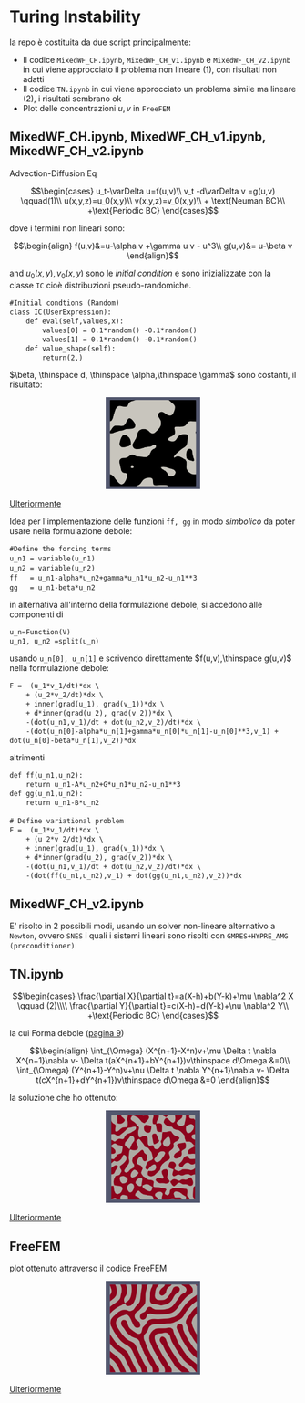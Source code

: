 # Turing Instability
la repo è costituita da due script principalmente:
+ Il codice ```MixedWF_CH.ipynb```, ```MixedWF_CH_v1.ipynb``` e ```MixedWF_CH_v2.ipynb``` in cui viene approcciato il problema non lineare $(1)$, con risultati non adatti
+ Il codice  ```TN.ipynb``` in cui viene approcciato un problema simile ma lineare $(2)$, i risultati sembrano ok
+ Plot delle concentrazioni $u,v$ in ```FreeFEM```
## MixedWF_CH.ipynb, MixedWF_CH_v1.ipynb, MixedWF_CH_v2.ipynb
Advection-Diffusion Eq

$$\begin{cases} u_t-\varDelta u=f(u,v)\\ 
              v_t -d\varDelta v =g(u,v) \qquad(1)\\ 
              u(x,y,z)=u_0(x,y)\\ 
              v(x,y,z)=v_0(x,y)\\ 
              + \text{Neuman BC}\\
              +\text{Periodic BC} 
\end{cases}$$

dove i termini non lineari sono:

$$\begin{align}
              f(u,v)&=u-\alpha v +\gamma u v - u^3\\ 
              g(u,v)&= u-\beta v
\end{align}$$

and
$u_0(x,y),v_0(x,y)$ sono le _initial condition_ e sono inizializzate con la classe ```IC``` cioè distribuzioni pseudo-randomiche. 

```
#Initial condtions (Random)
class IC(UserExpression):
    def eval(self,values,x):
        values[0] = 0.1*random() -0.1*random()
        values[1] = 0.1*random() -0.1*random()
    def value_shape(self):
        return(2,)
```

$\beta, \thinspace d, \thinspace \alpha,\thinspace \gamma$ sono costanti, il risultato:

<p align="center" width="100%">
    <img width="33%" src="media/image_.png">
</p>

[Ulteriormente](media/Current_Solution.mp4)

Idea per l'implementazione delle funzioni ```ff, gg```  in modo <i>simbolico</i> da poter usare nella formulazione debole:

```markdown
#Define the forcing terms
u_n1 = variable(u_n1)
u_n2 = variable(u_n2)
ff   = u_n1-alpha*u_n2+gamma*u_n1*u_n2-u_n1**3
gg   = u_n1-beta*u_n2
```
in alternativa all'interno della formulazione debole, si accedono alle componenti di 
```
u_n=Function(V)
u_n1, u_n2 =split(u_n)
``` 
usando ```u_n[0], u_n[1]``` e scrivendo direttamente $f(u,v),\thinspace g(u,v)$ nella formulazione debole:
```
F =  (u_1*v_1/dt)*dx \
    + (u_2*v_2/dt)*dx \
    + inner(grad(u_1), grad(v_1))*dx \
    + d*inner(grad(u_2), grad(v_2))*dx \
    -(dot(u_n1,v_1)/dt + dot(u_n2,v_2)/dt)*dx \
    -(dot(u_n[0]-alpha*u_n[1]+gamma*u_n[0]*u_n[1]-u_n[0]**3,v_1) + dot(u_n[0]-beta*u_n[1],v_2))*dx 
```
altrimenti
```
def ff(u_n1,u_n2):
    return u_n1-A*u_n2+G*u_n1*u_n2-u_n1**3
def gg(u_n1,u_n2):
    return u_n1-B*u_n2

# Define variational problem
F =  (u_1*v_1/dt)*dx \
    + (u_2*v_2/dt)*dx \
    + inner(grad(u_1), grad(v_1))*dx \
    + d*inner(grad(u_2), grad(v_2))*dx \
    -(dot(u_n1,v_1)/dt + dot(u_n2,v_2)/dt)*dx \
    -(dot(ff(u_n1,u_n2),v_1) + dot(gg(u_n1,u_n2),v_2))*dx 
```
## MixedWF_CH_v2.ipynb
E' risolto in 2 possibili modi, usando un solver non-lineare alternativo a ```Newton```, ovvero ```SNES``` i quali i sistemi lineari sono risolti con ```GMRES+HYPRE_AMG (preconditioner)``` 
## TN.ipynb
$$\begin{cases}
\frac{\partial X}{\partial t}=a(X-h)+b(Y-k)+\mu \nabla^2 X \qquad (2)\\\\
\frac{\partial Y}{\partial t}=c(X-h)+d(Y-k)+\nu \nabla^2 Y\\
+\text{Periodic BC}
\end{cases}$$

la cui Forma debole ([pagina 9](https://www.diva-portal.org/smash/get/diva2:1780187/FULLTEXT01.pdf))
```math
\begin{align}
\int_{\Omega} (X^{n+1}-X^n)v+\mu \Delta t \nabla X^{n+1}\nabla v- \Delta t(aX^{n+1}+bY^{n+1})v\thinspace d\Omega &=0\\
\int_{\Omega} (Y^{n+1}-Y^n)v+\nu \Delta t \nabla Y^{n+1}\nabla v- \Delta t(cX^{n+1}+dY^{n+1})v\thinspace d\Omega &=0
\end{align}
```

la soluzione che ho ottenuto:
<p align="center" width="100%">
    <img width="33%" src="media/TN.png">
</p>

[Ulteriormente](media/TN.mp4)

## FreeFEM
plot ottenuto attraverso il codice FreeFEM

<p align="center" width="100%">
    <img width="33%" src="media/FreeFEM.png">
</p>

[Ulteriormente](media/FreeFEM_solu.mp4)
